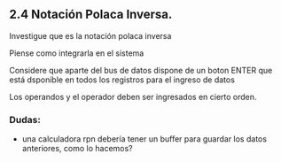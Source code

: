 ## 2.4 Notación Polaca Inversa.
Investigue que es la notación polaca inversa

Piense como integrarla en el sistema

Considere que aparte del bus de datos dispone de un boton ENTER que está dsponible en todos los registros para el ingreso de datos

Los operandos y el operador deben ser ingresados en cierto orden.

### Dudas:
- una calculadora rpn debería tener un buffer para guardar los datos anteriores, como lo hacemos?

